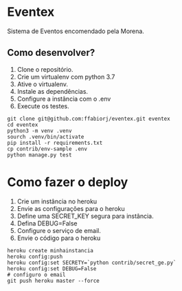 # Eventex

Sistema de Eventos encomendado pela Morena.

## Como desenvolver?

1. Clone o repositório.
2. Crie um virtualenv com python 3.7
3. Ative o virtualenv.
4. Instale as dependências.
5. Configure a instância com o .env
6. Execute os testes.

```console
git clone git@github.com:ffabiorj/eventex.git eventex
cd eventex
python3 -m venv .venv
sourch .venv/bin/activate
pip install -r requirements.txt
cp contrib/env-sample .env
python manage.py test
```

# Como fazer o deploy

1. Crie um instância no heroku
2. Envie as configurações para o heroku
3. Define uma SECRET_KEY segura para instância.
4. Defina  DEBUG=False
5. Configure o serviço de email.
6. Envie o código para o heroku

```
heroku create minhainstancia
heroku config:push
heroku config:set SECRETY=`python contrib/secret_ge.py`
heroku config:set DEBUG=False
# configuro o email
git push heroku master --force
```
